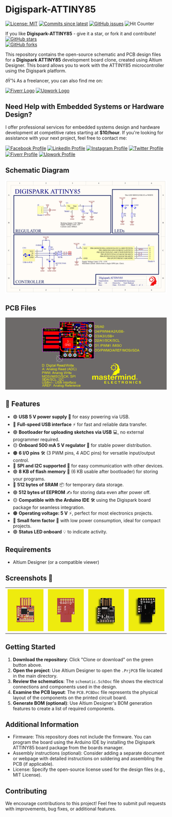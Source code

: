 # Digispark-ATTINY85
[![License: MIT](https://img.shields.io/badge/License-MIT-green.svg)](https://opensource.org/licenses/MIT) 
[![Commits since latest](https://img.shields.io/github/commits-since/yasir-shahzad/Digispark-ATTINY85/latest)](https://github.com/yasir-shahzad/Digispark-ATTINY85/commits/master) 
[![GitHub issues](https://img.shields.io/github/issues/yasir-shahzad/Digispark-ATTINY85.svg)](https://github.com/yasir-shahzad/Digispark-ATTINY85/issues) 
![Hit Counter](https://visitor-badge.laobi.icu/badge?page_id=yasir-shahzad_Digispark-ATTINY85)

If you like **Digispark-ATTINY85** - give it a star, or fork it and contribute!  
[![GitHub stars](https://img.shields.io/github/stars/yasir-shahzad/Digispark-ATTINY85.svg?style=social&label=Star)](https://github.com/yasir-shahzad/Digispark-ATTINY85/stargazers)  
[![GitHub forks](https://img.shields.io/github/forks/yasir-shahzad/Digispark-ATTINY85.svg?style=social&label=Fork)](https://github.com/yasir-shahzad/Digispark-ATTINY85/network)

This repository contains the open-source schematic and PCB design files for a **Digispark ATTINY85** development board clone, created using Altium Designer. This board allows you to work with the ATTINY85 microcontroller using the Digispark platform.

ðŸ’¼ As a freelancer, you can also find me on:

[![Fiverr Logo](https://img.shields.io/static/v1?message=Fiverr&logo=fiverr&label=&color=1DBF73&logoColor=white&labelColor=&style=for-the-badge)](https://www.fiverr.com/maker_shihab) [![Upwork Logo](https://img.shields.io/static/v1?message=Upwork&logo=upwork&label=&color=6FDA44&logoColor=white&labelColor=&style=for-the-badge)](https://www.upwork.com/freelancers/~01463e018a3c2ff216)



## Need Help with Embedded Systems or Hardware Design?

I offer professional services for embedded systems design and hardware development at competitive rates starting at **$10/hour**. If you're looking for assistance with your next project, feel free to contact me:

<a href="https://www.facebook.com/yasirshahzad918/" target="blank"><img align="center" src="path/to/facebook-icon.svg" alt="Facebook Profile" height="30" width="40" /></a>
<a href="https://www.linkedin.com/in/yasirshahzad18/" target="blank"><img align="center" src="path/to/linkedin-icon.svg" alt="LinkedIn Profile" height="30" width="40" /></a>
<a href="https://www.instagram.com/mastermind.pk/" target="blank"><img align="center" src="path/to/instagram-icon.svg" alt="Instagram Profile" height="30" width="40" /></a>
<a href="https://twitter.com/yourprofile" target="blank"><img align="center" src="path/to/twitter-icon.svg" alt="Twitter Profile" height="30" width="40" /></a>
<a href="https://www.fiverr.com/yourprofile" target="blank"><img align="center" src="path/to/fiverr-icon.svg" alt="Fiverr Profile" height="30" width="40" /></a>
<a href="https://www.upwork.com/yourprofile" target="blank"><img align="center" src="path/to/upwork-icon.svg" alt="Upwork Profile" height="30" width="40" /></a>

## Schematic Diagram
![Schematic Diagram](https://github.com/yasir-shahzad/Digispark-ATTINY85/blob/master/images/Schematic.png)

## PCB Files
![PCB Board](https://github.com/yasir-shahzad/Digispark-ATTINY85/blob/master/images/PCB.png)

## 🌟 Features

- 🟣 **USB 5 V power supply** 🔌 for easy powering via USB.
- 🔵 **Full-speed USB interface** ⚡️ for fast and reliable data transfer.
- 🟢 **Bootloader for uploading sketches via USB** 💻, no external programmer required.
- 🟡 **Onboard 500 mA 5 V regulator** 🔋 for stable power distribution.
- 🟠 **6 I/O pins** 🛠️ (3 PWM pins, 4 ADC pins) for versatile input/output control.
- 🔴 **SPI and I2C supported** 🔗 for easy communication with other devices.
- 🟣 **8 KB of flash memory** 💾 (6 KB usable after bootloader) for storing your programs.
- 🔵 **512 bytes of SRAM** 📦 for temporary data storage.
- 🟢 **512 bytes of EEPROM** ✍️ for storing data even after power off.
- 🟡 **Compatible with the Arduino IDE** 🛠️ using the Digispark board package for seamless integration.
- 🟠 **Operating voltage: 5 V** ⚡️, perfect for most electronics projects.
- 🔴 **Small form factor** 📏 with low power consumption, ideal for compact projects.
- 🟣 **Status LED onboard** 💡 to indicate activity.



## Requirements

- Altium Designer (or a compatible viewer)

## Screenshots :eyes:

<table>
  <tr>
    <th>
        <a href="images/Top3D.png" target="_blank">
        <img src='images/Top3D.png' width='200px' alt='Top 3D View' /> </a>
    </th>
    <th>
        <a href="images/Bottom3D.png" target="_blank">
        <img src='images/Bottom3D.png' width='200px' alt='Bottom 3D View' /> </a>
    </th>  
    <th>
        <a href="images/Top_Layout.png" target="_blank">
        <img src='images/Top_Layout.png' width='200px' alt='Top Layout' /> </a>
    </th>
    <th>
        <a href="images/Bottom_Layout.png" target="_blank">
        <img src='images/Bottom_Layout.png' width='200px' alt='Bottom Layout' /> </a>
    </th>
  </tr>
</table>

## Getting Started

1. **Download the repository**: Click "Clone or download" on the green button above.
2. **Open the project**: Use Altium Designer to open the `.PrjPCB` file located in the main directory.
3. **Review the schematics**: The `schematic.SchDoc` file shows the electrical connections and components used in the design.
4. **Examine the PCB layout**: The `PCB.PCBDoc` file represents the physical layout of the components on the printed circuit board.
5. **Generate BOM (optional)**: Use Altium Designer's BOM generation features to create a list of required components.

## Additional Information

- Firmware: This repository does not include the firmware. You can program the board using the Arduino IDE by installing the Digispark ATTINY85 board package from the boards manager.
- Assembly instructions (optional): Consider adding a separate document or webpage with detailed instructions on soldering and assembling the PCB (if applicable).
- License: Specify the open-source license used for the design files (e.g., MIT License).

## Contributing

We encourage contributions to this project! Feel free to submit pull requests with improvements, bug fixes, or additional features.

